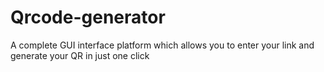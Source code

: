 # Qrcode-generator
A complete GUI interface platform which allows you to enter your link and generate your  QR in just one click 
